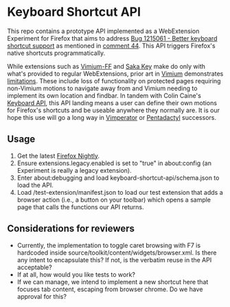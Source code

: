 # Keyboard Shortcut API

This repo contains a prototype API implemented as a WebExtension Experiment for Firefox
that aims to address [Bug 1215061 - Better keyboard shortcut support][bug-1215061] as
mentioned in [comment 44][bug-1215061-c44]. This API triggers Firefox's native shortcuts
programmatically.

While extensions such as [Vimium-FF][vimium-ff] and [Saka Key][saka-key] make do only with
what's provided to regular WebExtensions, prior art in [Vimium][vimium] demonstrates
[limitations][vimium-faq]. These include loss of functionality on protected pages
requiring non-Vimium motions to navigate away from and Vimium needing to implement its own
location and findbar. In tandem with Colin Caine's [Keyboard API][keyboard-api], this API
landing means a user can define their own motions for Firefox's shortcuts and be useable
anywhere they normally are. It is our hope this use will go a long way in
[Vimperator][vimperator] or [Pentadactyl][pentadactyl] successors.

## Usage

1. Get the latest [Firefox Nightly][nightly].
2. Ensure extensions.legacy.enabled is set to "true" in about:config (an Experiment is
really a legacy extension).
3. Enter about:debugging and load keyboard-shortcut-api/schema.json to load the API.
4. Load /test-extension/manifest.json to load our test extension that adds a browser
action (i.e., a button on your toolbar) which opens a sample page that calls the functions
our API returns.

## Considerations for reviewers

- Currently, the implementation to toggle caret browsing with F7 is hardcoded inside
source/toolkit/content/widgets/browser.xml. Is there any intent to encapsulate this? If
not, is the verbatim reuse in the API acceptable?
- If at all, how would you like tests to work?
- If we can manage, we intend to implement a new shortcut here that focuses tab content,
escaping from browser chrome. Do we have approval for this?

[bug-1215061]: https://bugzilla.mozilla.org/show_bug.cgi?id=1215061
[bug-1215061-c44]: https://bugzilla.mozilla.org/show_bug.cgi?id=1215061#c44
[keyboard-api]: https://github.com/cmcaine/keyboard-api
[nightly]: https://www.mozilla.org/en-US/firefox/nightly/all/
[vimium]: https://github.com/philc/vimium/
[vimium-faq]: https://github.com/philc/vimium/wiki/FAQ
[vimium-ff]: https://addons.mozilla.org/firefox/addon/vimium-ff/
[vimperator]: https://github.com/vimperator/vimperator-labs/
[pentadactyl]: https://github.com/5digits/dactyl
[saka-key]: https://addons.mozilla.org/firefox/addon/saka-key/
